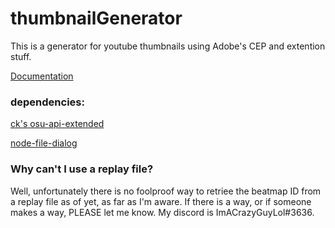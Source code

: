 # thumbnailGenerator
This is a generator for youtube thumbnails using Adobe's CEP and extention stuff.

[Documentation](https://raw.githubusercontent.com/Adobe-CEP/CEP-Resources/master/Documentation/Product%20specific%20Documentation/Photoshop%20Scripting/photoshop-javascript-ref-2020.pdf)

### dependencies:
[ck's osu-api-extended](https://github.com/cyperdark/osu-api-extended)

[node-file-dialog](https://github.com/manorit2001/node-file-dialog)

### Why can't I use a replay file?

Well, unfortunately there is no foolproof way to retriee the beatmap ID from a replay file as of yet, as far as I'm aware. If there is a way, or if someone makes a way, PLEASE let me know. My discord is ImACrazyGuyLol\#3636.
